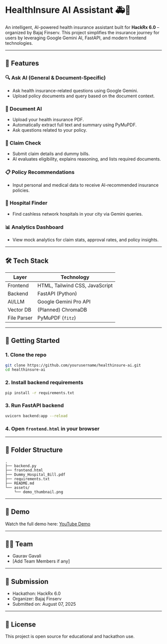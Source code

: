 # HealthInsure AI Assistant 🚑🤖

An intelligent, AI-powered health insurance assistant built for **HackRx 6.0** – organized by Bajaj Finserv. This project simplifies the insurance journey for users by leveraging Google Gemini AI, FastAPI, and modern frontend technologies.

---

## 🌟 Features

### 🔍 Ask AI (General & Document-Specific)
- Ask health insurance-related questions using Google Gemini.
- Upload policy documents and query based on the document context.

### 📄 Document AI
- Upload your health insurance PDF.
- Automatically extract full text and summary using PyMuPDF.
- Ask questions related to your policy.

### 🧾 Claim Check
- Submit claim details and dummy bills.
- AI evaluates eligibility, explains reasoning, and lists required documents.

### 📋 Policy Recommendations
- Input personal and medical data to receive AI-recommended insurance policies.

### 🏥 Hospital Finder
- Find cashless network hospitals in your city via Gemini queries.

### 📊 Analytics Dashboard
- View mock analytics for claim stats, approval rates, and policy insights.

---

## 🛠️ Tech Stack

| Layer       | Technology             |
|-------------|-------------------------|
| Frontend    | HTML, Tailwind CSS, JavaScript |
| Backend     | FastAPI (Python)        |
| AI/LLM      | Google Gemini Pro API   |
| Vector DB   | (Planned) ChromaDB      |
| File Parser | PyMuPDF (`fitz`)        |

---

## 🚀 Getting Started

### 1. Clone the repo
```bash
git clone https://github.com/yourusername/healthinsure-ai.git
cd healthinsure-ai
```

### 2. Install backend requirements
```bash
pip install -r requirements.txt
```

### 3. Run FastAPI backend
```bash
uvicorn backend:app --reload
```

### 4. Open `frontend.html` in your browser

---

## 📁 Folder Structure
```
.
├── backend.py
├── frontend.html
├── Dummy_Hospital_Bill.pdf
├── requirements.txt
├── README.md
└── assets/
    └── demo_thumbnail.png
```

---

## 🎥 Demo

Watch the full demo here: [YouTube Demo](https://youtube.com/your-demo-link)

---

## 👨‍💻 Team

- Gaurav Gavali
- [Add Team Members if any]

---

## 📅 Submission

- Hackathon: HackRx 6.0
- Organizer: Bajaj Finserv
- Submitted on: August 07, 2025

---

## 📜 License

This project is open source for educational and hackathon use.
